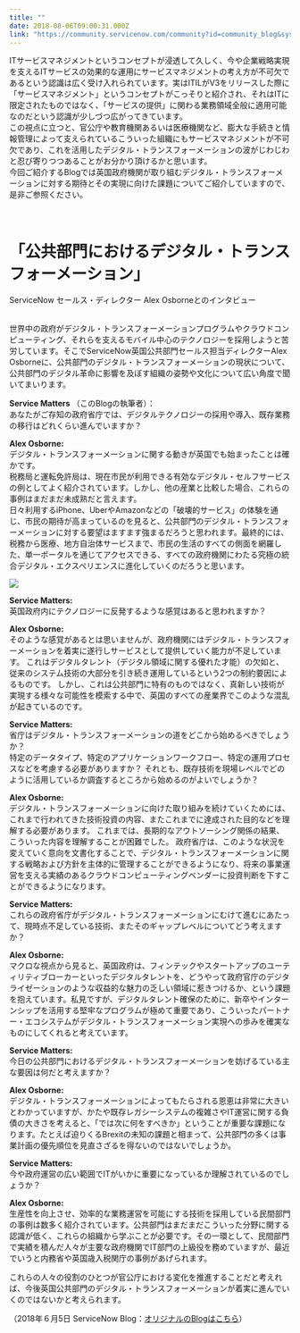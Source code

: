 ```yaml
---
title: ""
date: 2018-08-06T09:00:31.000Z
link: "https://community.servicenow.com/community?id=community_blog&sys_id=b541ea7cdbf3db405129a851ca96192b"
---
```

<p>ITサービスマネジメントというコンセプトが浸透して久しく、今や企業戦略実現を支えるITサービスの効果的な運用にサービスマネジメントの考え方が不可欠であるという認識は広く受け入れられています。実はITILがV3をリリースした際に「サービスマネジメント」というコンセプトがこっそりと紹介され、それはITに限定されたものではなく、「サービスの提供」に関わる業務領域全般に適用可能なのだという認識が少しづつ広がってきています。<br />この視点に立つと、官公庁や教育機関あるいは医療機関など、膨大な手続きと情報管理によって支えられているこういった組織にもサービスマネジメントが不可欠であり、これを活用したデジタル・トランスフォーメーションの波がじわじわと忍び寄りつつあることがお分かり頂けるかと思います。<br />今回ご紹介するBlogでは英国政府機関が取り組むデジタル・トランスフォーメーションに対する期待とその実現に向けた課題についてご紹介していますので、是非ご参照ください。</p>
<p> </p>
<h1><strong>「公共部門におけるデジタル・トランスフォーメーション」</strong></h1>
<p>ServiceNow セールス・ディレクター Alex Osborneとのインタビュー</p>
<p><br />世界中の政府がデジタル・トランスフォーメーションプログラムやクラウドコンピューティング、それらを支えるモバイル中心のテクノロジーを採用しようと苦労しています。そこでServiceNow英国公共部門セールス担当ディレクターAlex Osborneに、公共部門のデジタル・トランスフォーメーションの現状について、 公共部門のデジタル革命に影響を及ぼす組織の姿勢や文化について広い角度で聞いてまいります。</p>
<p><strong>Service Matters</strong> &#xff08;このBlogの執筆者&#xff09;&#xff1a;<br />あなたがご存知の政府省庁では、デジタルテクノロジーの採用や導入、既存業務の移行はどれくらい進んでいますか&#xff1f;</p>
<p><strong>Alex Osborne: </strong><br />デジタル・トランスフォーメーションに関する動きが英国でも始まったことは確かです。<br />税務局と運転免許局は、現在市民が利用できる有効なデジタル・セルフサービスの例としてよく紹介されています。しかし、他の産業と比較した場合、これらの事例はまだまだ未成熟だと言えます。<br />日々利用するiPhone、UberやAmazonなどの「破壊的サービス」の体験を通じ、市民の期待が高まっているのを見ると、公共部門のデジタル・トランスフォーメーションに対する要望はますます強まるだろうと思われます。最終的には、税務から医療、地方自治体サービスまで、市民の生活のすべての側面を網羅した、単一ポータルを通じてアクセスできる、すべての政府機関にわたる究極の統合デジタル・エクスペリエンスに進化していくのだろうと思います。</p>
<p><strong><img src="a5b73256db00ab042be0a851ca961968.iix" /></strong></p>
<p><strong>Service Matters: </strong><br />英国政府内にテクノロジーに反発するような感覚はあると思われますか&#xff1f;</p>
<p><strong>Alex Osborne: </strong><br />そのような感覚があるとは思いませんが、政府機関にはデジタル・トランスフォーメーションを着実に遂行しサービスとして提供していく能力が不足しています。 これはデジタルタレント&#xff08;デジタル領域に関する優れた才能&#xff09;の欠如と、従来のシステム技術の大部分を引き続き運用しているという2つの制約要因によるものです。 しかし、これは公共部門に特有のものではなく、真新しい技術が実現する様々な可能性を模索する中で、英国のすべての産業界でこのような混乱が起きているのです。</p>
<p><strong>Service Matters: </strong><br />省庁はデジタル・トランスフォーメーションの道をどこから始めるべきでしょうか&#xff1f; <br />特定のデータタイプ、特定のアプリケーションワークフロー、特定の運用プロセスなどを考慮する必要がありますか&#xff1f; それとも、既存技術を現場レベルでどのように活用しているか調査するところから始めるのがよいでしょうか&#xff1f;</p>
<p><strong>Alex Osborne: </strong><br />デジタル・トランスフォーメーションに向けた取り組みを続けていくためには、これまで行われてきた技術投資の内容、またこれまでに達成された目的などを理解する必要があります。 これまでは、長期的なアウトソーシング関係の結果、こういった内容を理解することが困難でした。 政府省庁は、このような状況を変えていく意向を文書化することで、デジタル・トランスフォーメーションに関する戦略および方針を主体的に管理することができるようになり、将来の事業運営を支える実績のあるクラウドコンピューティングベンダーに投資判断を下すことができるようになります。</p>
<p><strong>Service Matters: </strong><br />これらの政府省庁がデジタル・トランスフォーメーションにむけて進むにあたって、現時点不足している技術、またそのギャップレベルについてどう考えますか&#xff1f;</p>
<p><strong>Alex Osborne:</strong><br />マクロな視点から見ると、英国政府は、フィンテックやスタートアップのユーティリティブローカーといったデジタルタレントを、どうやって政府官庁のデジタライゼーションのような収益的な魅力の乏しい領域に惹きつけるか、という課題を抱えています。私見ですが、デジタルタレント確保のために、新卒やインターンシップを活用する堅牢なプログラムが極めて重要であり、こういったパートナー・エコシステムがデジタル・トランスフォーメーション実現への歩みを確実なものにしてくれると考えています。 </p>
<p><strong>Service Matters: </strong><br />今日の公共部門におけるデジタル・トランスフォーメーションを妨げるている主な要因は何だと考えますか&#xff1f;</p>
<p><strong>Alex Osborne: </strong><br />デジタル・トランスフォーメーションによってもたらされる恩恵は非常に大きいとわかっていますが、かたや既存レガシーシステムの複雑さやIT運営に関する負債の大きさを考えると、「では次に何をすべきか」ということが重要な課題になります。たとえば迫りくるBrexitの未知の課題と相まって、公共部門の多くは事業計画の優先順位を見直さざるを得ないのではないでしょうか。</p>
<p><strong>Service Matters:</strong><br />今や政府運営の広い範囲でITがいかに重要になっているか理解されているのでしょうか&#xff1f;</p>
<p><strong>Alex Osborne: </strong><br />生産性を向上させ、効率的な業務運営を可能にする技術を採用している民間部門の事例は数多く紹介されています。公共部門はまだまだこういった分野に関する認識が低く、これらの組織から学ぶことが必要です。その一環として、民間部門で実績を積んだ人々が主要な政府機関でIT部門の上級役を務めていますが、最近でいうと内務省や英国歳入税関庁の事例があげられます。</p>
<p>これらの人々の役割のひとつが官公庁における変化を推進することだと考えれば、今後英国公共部門のデジタル・トランスフォーメーションが着実に進んでいくのではないかと考えられます。</p>
<p>&#xff08;2018年&#xff16;月5日 ServiceNow Blog&#xff1a;<a title="Public Sector Digital Transformation" href="https://servicematters.servicenow.com/2018/06/05/public-sector-digital-transformation/" rel="nofollow">オリジナルのBlogはこちら</a>&#xff09;</p>